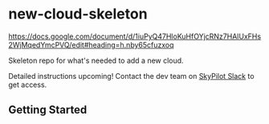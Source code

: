 # new-cloud-skeleton

https://docs.google.com/document/d/1iuPyQ47HloKuHfOYjcRNz7HAlUxFHs2WjMqedYmcPVQ/edit#heading=h.nby65cfuzxoq

Skeleton repo for what's needed to add a new cloud.

Detailed instructions upcoming! Contact the dev team on [SkyPilot Slack](https://slack.skypilot.co/) to get access.

## Getting Started
